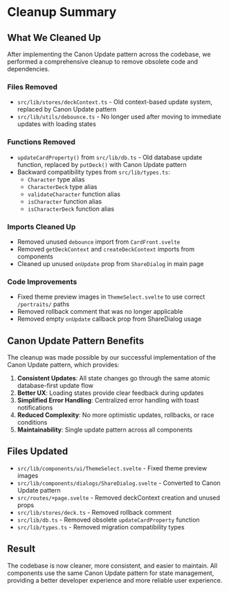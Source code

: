 # Cleanup Summary

## What We Cleaned Up

After implementing the Canon Update pattern across the codebase, we performed a comprehensive cleanup to remove obsolete code and dependencies.

### Files Removed
- `src/lib/stores/deckContext.ts` - Old context-based update system, replaced by Canon Update pattern
- `src/lib/utils/debounce.ts` - No longer used after moving to immediate updates with loading states

### Functions Removed
- `updateCardProperty()` from `src/lib/db.ts` - Old database update function, replaced by `putDeck()` with Canon Update pattern
- Backward compatibility types from `src/lib/types.ts`:
  - `Character` type alias
  - `CharacterDeck` type alias
  - `validateCharacter` function alias
  - `isCharacter` function alias
  - `isCharacterDeck` function alias

### Imports Cleaned Up
- Removed unused `debounce` import from `CardFront.svelte`
- Removed `getDeckContext` and `createDeckContext` imports from components
- Cleaned up unused `onUpdate` prop from `ShareDialog` in main page

### Code Improvements
- Fixed theme preview images in `ThemeSelect.svelte` to use correct `/portraits/` paths
- Removed rollback comment that was no longer applicable
- Removed empty `onUpdate` callback prop from ShareDialog usage

## Canon Update Pattern Benefits

The cleanup was made possible by our successful implementation of the Canon Update pattern, which provides:

1. **Consistent Updates**: All state changes go through the same atomic database-first update flow
2. **Better UX**: Loading states provide clear feedback during updates
3. **Simplified Error Handling**: Centralized error handling with toast notifications
4. **Reduced Complexity**: No more optimistic updates, rollbacks, or race conditions
5. **Maintainability**: Single update pattern across all components

## Files Updated
- `src/lib/components/ui/ThemeSelect.svelte` - Fixed theme preview images
- `src/lib/components/dialogs/ShareDialog.svelte` - Converted to Canon Update pattern
- `src/routes/+page.svelte` - Removed deckContext creation and unused props
- `src/lib/stores/deck.ts` - Removed rollback comment
- `src/lib/db.ts` - Removed obsolete `updateCardProperty` function
- `src/lib/types.ts` - Removed migration compatibility types

## Result

The codebase is now cleaner, more consistent, and easier to maintain. All components use the same Canon Update pattern for state management, providing a better developer experience and more reliable user experience.
